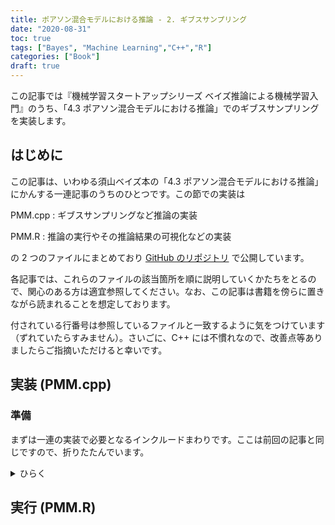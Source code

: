 ```yaml
---
title: ポアソン混合モデルにおける推論 - 2. ギブスサンプリング
date: "2020-08-31"
toc: true
tags: ["Bayes", "Machine Learning","C++","R"]
categories: ["Book"]
draft: true
---
```


この記事では『機械学習スタートアップシリーズ ベイズ推論による機械学習入門』のうち、「4.3 ポアソン混合モデルにおける推論」でのギブスサンプリングを実装します。

<!--more-->

## はじめに

この記事は、いわゆる須山ベイズ本の「4.3 ポアソン混合モデルにおける推論」にかんする一連記事のうちのひとつです。この節での実装は

PMM.cpp
: ギブスサンプリングなど推論の実装

PMM.R
: 推論の実行やその推論結果の可視化などの実装

の 2 つのファイルにまとめており [GitHub のリポジトリ](https://github.com/tellnnn/BayesBook_mine) で公開しています。

各記事では、これらのファイルの該当箇所を順に説明していくかたちをとるので、関心のある方は適宜参照してください。なお、この記事は書籍を傍らに置きながら読まれることを想定しております。

付されている行番号は参照しているファイルと一致するように気をつけています（ずれていたらすみません）。さいごに、C++ には不慣れなので、改善点等ありましたらご指摘いただけると幸いです。

## 実装 (PMM.cpp)

### 準備

まずは一連の実装で必要となるインクルードまわりです。ここは前回の記事と同じですので、折りたたんでいます。

<details><summary>ひらく</summary>
{{< highlight cpp "linenos=table,linenostart=1" >}}
#include <stan/math.hpp>
#include <random>
#include <string>
#include <vector>
#include <iostream>
#include <fstream>
#include <sstream>

using namespace stan;
using namespace math;
using namespace Eigen;
{{< / highlight >}}
</details>

## 実行 (PMM.R)

